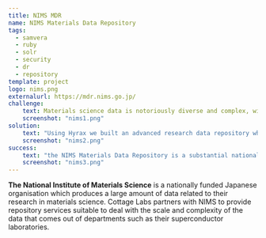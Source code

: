 ```yaml
---
title: NIMS MDR
name: NIMS Materials Data Repository
tags:
  - samvera
  - ruby
  - solr
  - security
  - dr
  - repository
template: project
logo: nims.png
externalurl: https://mdr.nims.go.jp/
challenge:
    text: Materials science data is notoriously diverse and complex, with data coming from a number of machines in a number of formats.  NIMS wanted to build a digital repository to make their research available, and to describe it in sufficient detail to give it value for reuse.
    screenshot: "nims1.png"
solution:
    text: "Using Hyrax we built an advanced research data repository which supported the large and complex data models required to represent the data being archived. We also worked with materials science vocabularies to enhance discovery, and we integrated with a variety of internal systems including persistent identification systems and authentication. We continue to partner with NIMS to provide ongoing support and development to this critical platform."
    screenshot: "nims2.png"
success:
    text: "the NIMS Materials Data Repository is a substantial national-level archive of cutting edge research data, and forms the backbone of a number of further projects looking to extract the most value from the contents."
    screenshot: "nims3.png"
---
```


**The National Institute of Materials Science** is a nationally funded Japanese organisation which produces a large amount of data related to their research in materials science.  Cottage Labs partners with NIMS to provide repository services suitable to deal with the scale and complexity of the data that comes out of departments such as their superconductor laboratories.